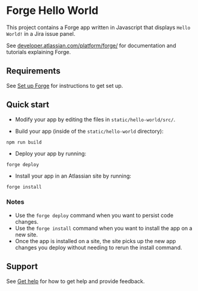 # Forge Hello World

This project contains a Forge app written in Javascript that displays `Hello World!` in a Jira issue panel.

See [developer.atlassian.com/platform/forge/](https://developer.atlassian.com/platform/forge) for documentation and tutorials explaining Forge.

## Requirements

See [Set up Forge](https://developer.atlassian.com/platform/forge/set-up-forge/) for instructions to get set up.

## Quick start

- Modify your app by editing the files in `static/hello-world/src/`.

- Build your app (inside of the `static/hello-world` directory):

```
npm run build
```

- Deploy your app by running:

```
forge deploy
```

- Install your app in an Atlassian site by running:

```
forge install
```

### Notes

- Use the `forge deploy` command when you want to persist code changes.
- Use the `forge install` command when you want to install the app on a new site.
- Once the app is installed on a site, the site picks up the new app changes you deploy without needing to rerun the install command.

## Support

See [Get help](https://developer.atlassian.com/platform/forge/get-help/) for how to get help and provide feedback.
